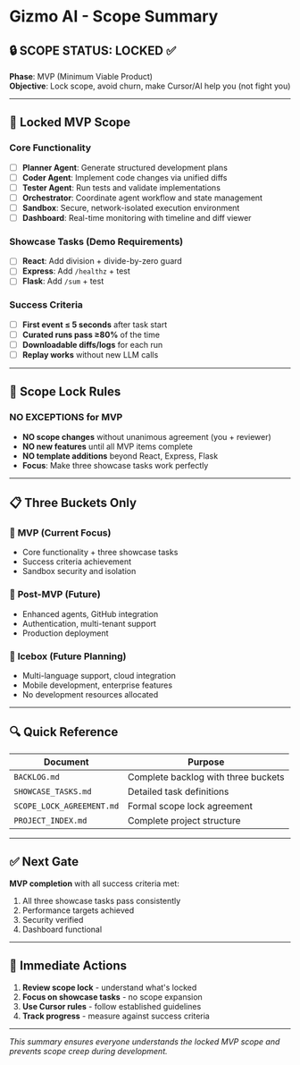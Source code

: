 # Gizmo AI - Scope Summary

## 🔒 **SCOPE STATUS: LOCKED** ✅

**Phase**: MVP (Minimum Viable Product)  
**Objective**: Lock scope, avoid churn, make Cursor/AI help you (not fight you)

---

## 🎯 **Locked MVP Scope**

### **Core Functionality**
- [ ] **Planner Agent**: Generate structured development plans
- [ ] **Coder Agent**: Implement code changes via unified diffs  
- [ ] **Tester Agent**: Run tests and validate implementations
- [ ] **Orchestrator**: Coordinate agent workflow and state management
- [ ] **Sandbox**: Secure, network-isolated execution environment
- [ ] **Dashboard**: Real-time monitoring with timeline and diff viewer

### **Showcase Tasks (Demo Requirements)**
- [ ] **React**: Add division + divide-by-zero guard
- [ ] **Express**: Add `/healthz` + test
- [ ] **Flask**: Add `/sum` + test

### **Success Criteria**
- [ ] **First event ≤ 5 seconds** after task start
- [ ] **Curated runs pass ≥80%** of the time
- [ ] **Downloadable diffs/logs** for each run
- [ ] **Replay works** without new LLM calls

---

## 🚫 **Scope Lock Rules**

### **NO EXCEPTIONS for MVP**
- **NO scope changes** without unanimous agreement (you + reviewer)
- **NO new features** until all MVP items complete
- **NO template additions** beyond React, Express, Flask
- **Focus**: Make three showcase tasks work perfectly

---

## 📋 **Three Buckets Only**

### 🚀 **MVP** (Current Focus)
- Core functionality + three showcase tasks
- Success criteria achievement
- Sandbox security and isolation

### 🔮 **Post-MVP** (Future)
- Enhanced agents, GitHub integration
- Authentication, multi-tenant support
- Production deployment

### 🧊 **Icebox** (Future Planning)
- Multi-language support, cloud integration
- Mobile development, enterprise features
- No development resources allocated

---

## 🔍 **Quick Reference**

| Document | Purpose |
|----------|---------|
| `BACKLOG.md` | Complete backlog with three buckets |
| `SHOWCASE_TASKS.md` | Detailed task definitions |
| `SCOPE_LOCK_AGREEMENT.md` | Formal scope lock agreement |
| `PROJECT_INDEX.md` | Complete project structure |

---

## ✅ **Next Gate**

**MVP completion** with all success criteria met:
1. All three showcase tasks pass consistently
2. Performance targets achieved
3. Security verified
4. Dashboard functional

---

## 🚀 **Immediate Actions**

1. **Review scope lock** - understand what's locked
2. **Focus on showcase tasks** - no scope expansion
3. **Use Cursor rules** - follow established guidelines
4. **Track progress** - measure against success criteria

---

*This summary ensures everyone understands the locked MVP scope and prevents scope creep during development.*
